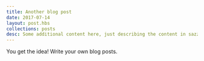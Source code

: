 ```yaml
---
title: Another blog post
date: 2017-07-14
layout: post.hbs
collections: posts
desc: Some additional content here, just describing the content in sazzy way what on earth is going on with the blog post.
---
```


You get the idea! Write your own blog posts.
